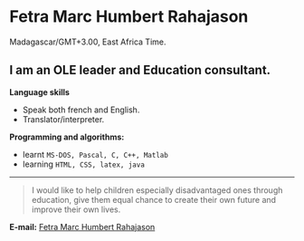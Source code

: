 # Fetra Marc Humbert Rahajason

Madagascar/GMT+3.00, East Africa Time.

## I am an OLE leader and Education consultant.

**Language skills**

* Speak both french and English.
* Translator/interpreter.

**Programming and algorithms:**

* learnt `MS-DOS, Pascal, C, C++, Matlab`
* learning `HTML, CSS, latex, java`  

---

>I would like to help children especially disadvantaged ones through education, give them equal chance to create their own future and improve their own lives.

**E-mail:** [Fetra Marc Humbert Rahajason](mailto:humbert.fetra@outlook.com)